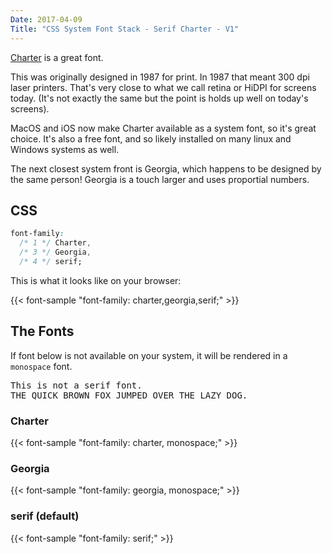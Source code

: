 ```yaml
---
Date: 2017-04-09
Title: "CSS System Font Stack - Serif Charter - V1"
---
```


[Charter](http://practicaltypography.com/charter.html) is a great font. 

This was originally designed in 1987 for print.  In 1987 that meant 300 dpi laser
printers.  That's very close to what we call retina or HiDPI for screens
today. (It's not exactly the same but the point is holds up well on today's
screens).

MacOS and iOS now make Charter available as a system font, so it's great
choice.   It's also a free font, and so likely installed on many linux and
Windows systems as well.  

The next closest system front is Georgia, which happens to be designed by the
same person! Georgia is a touch larger and uses proportial numbers.

## CSS

```css
font-family:
  /* 1 */ Charter,
  /* 3 */ Georgia,
  /* 4 */ serif;
```

This is what it looks like on your browser:

{{< font-sample "font-family: charter,georgia,serif;" >}} 

## The Fonts

If font below is not available on your system, it will be rendered in a
`monospace` font.

<p class="sample" style="font-family: monospace;">
This is not a serif font.<br>
THE QUICK BROWN FOX JUMPED OVER THE LAZY DOG.
</p>

### Charter

{{< font-sample "font-family: charter, monospace;" >}}

### Georgia

{{< font-sample "font-family: georgia, monospace;" >}}

### serif (default)

{{< font-sample "font-family: serif;" >}}
